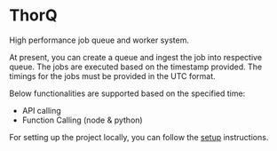 # ThorQ

High performance job queue and worker system. 

At present, you can create a queue and ingest the job into respective queue. The jobs are executed based on the timestamp provided. The timings for the jobs must be provided in the UTC format.

Below functionalities are supported based on the specified time:

- API calling
- Function Calling (node & python)

For setting up the project locally, you can follow the [setup](/docs/setup.md) instructions.
